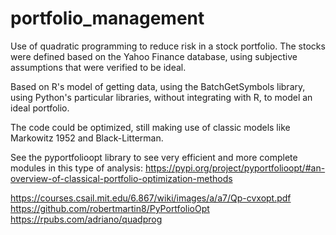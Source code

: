 # portfolio_management
Use of quadratic programming to reduce risk in a stock portfolio.  The stocks were defined based on the Yahoo Finance database, using subjective assumptions that were verified to be ideal.

Based on R's model of getting data, using the BatchGetSymbols library, using Python's particular libraries, without integrating with R, to model an ideal portfolio.

The code could be optimized, still making use of classic models like Markowitz 1952 and Black-Litterman.

See the pyportfolioopt library to see very efficient and more complete modules in this type of analysis: https://pypi.org/project/pyportfolioopt/#an-overview-of-classical-portfolio-optimization-methods

https://courses.csail.mit.edu/6.867/wiki/images/a/a7/Qp-cvxopt.pdf
https://github.com/robertmartin8/PyPortfolioOpt
https://rpubs.com/adriano/quadprog

